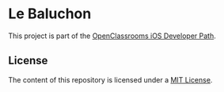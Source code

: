 # Le Baluchon

This project is part of the [OpenClassrooms iOS Developer Path](https://openclassrooms.com/en/paths/74-ios-developer).

## License

The content of this repository is licensed under a [MIT License](LICENSE).
